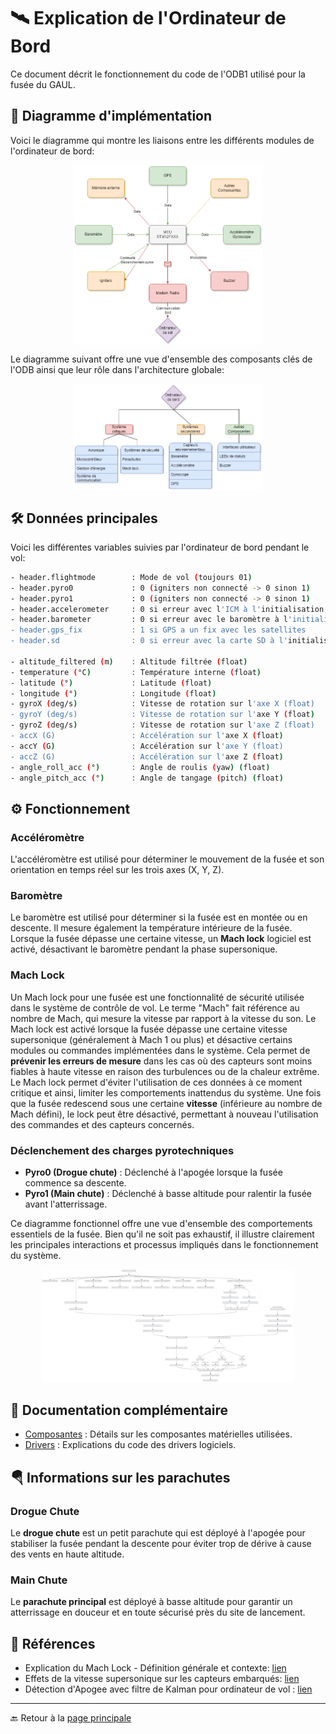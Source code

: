 # 🛰️ **Explication de l'Ordinateur de Bord**

Ce document décrit le fonctionnement du code de l'ODB1 utilisé pour la fusée du GAUL.

## 🌳 **Diagramme d'implémentation**

Voici le diagramme qui montre les liaisons entre les différents modules de l'ordinateur de bord:

<div align="center"; style="display: flex; justify-content: space-around;">
  <img src="./Explications/Diagramme_Communications.png" alt="ODB1" width="60%">
</div>

</div>

Le diagramme suivant offre une vue d'ensemble des composants clés de l'ODB ainsi que leur rôle dans l'architecture globale:

<div align="center"; style="display: flex; justify-content: space-around;">
  <img src="./Explications/Diagramme_Structure.png" alt="ODB1" width="60%">
</div>
  
## 🛠️ **Données principales**

Voici les différentes variables suivies par l'ordinateur de bord pendant le vol:

```bash
- header.flightmode        : Mode de vol (toujours 01)
- header.pyro0             : 0 (igniters non connecté -> 0 sinon 1)
- header.pyro1             : 0 (igniters non connecté -> 0 sinon 1)
- header.accelerometer     : 0 si erreur avec l'ICM à l'initialisation, sinon 1
- header.barometer         : 0 si erreur avec le baromètre à l'initialisation, sinon 1
- header.gps_fix           : 1 si GPS a un fix avec les satellites
- header.sd                : 0 si erreur avec la carte SD à l'initialisation, sinon 1

- altitude_filtered (m)    : Altitude filtrée (float)
- temperature (°C)         : Température interne (float)
- latitude (°)             : Latitude (float)
- longitude (°)            : Longitude (float)
- gyroX (deg/s)            : Vitesse de rotation sur l'axe X (float)
- gyroY (deg/s)            : Vitesse de rotation sur l'axe Y (float)
- gyroZ (deg/s)            : Vitesse de rotation sur l'axe Z (float)
- accX (G)                 : Accélération sur l'axe X (float)
- accY (G)                 : Accélération sur l'axe Y (float)
- accZ (G)                 : Accélération sur l'axe Z (float)
- angle_roll_acc (°)       : Angle de roulis (yaw) (float)
- angle_pitch_acc (°)      : Angle de tangage (pitch) (float)
```

## ⚙️ **Fonctionnement**

### **Accéléromètre**
L'accéléromètre est utilisé pour déterminer le mouvement de la fusée et son orientation en temps réel sur les trois axes (X, Y, Z).

### **Baromètre**
Le baromètre est utilisé pour déterminer si la fusée est en montée ou en descente. Il mesure également la température intérieure de la fusée. Lorsque la fusée dépasse une certaine vitesse, un **Mach lock** logiciel est activé, désactivant le baromètre pendant la phase supersonique. 

### **Mach Lock** 
Un Mach lock pour une fusée est une fonctionnalité de sécurité utilisée dans le système de contrôle de vol. Le terme "Mach" fait référence au nombre de Mach, qui mesure la vitesse par rapport à la vitesse du son. Le Mach lock est activé lorsque la fusée dépasse une certaine vitesse supersonique (généralement à Mach 1 ou plus) et désactive certains modules ou commandes implémentées dans le système. Cela permet de **prévenir les erreurs de mesure** dans les cas où des capteurs sont moins fiables à haute vitesse en raison des turbulences ou de la chaleur extrême. Le Mach lock permet d'éviter l'utilisation de ces données à ce moment critique et ainsi, limiter les comportements inattendus du système. Une fois que la fusée redescend sous une certaine **vitesse** (inférieure au nombre de Mach défini), le lock peut être désactivé, permettant à nouveau l'utilisation des commandes et des capteurs concernés.

### **Déclenchement des charges pyrotechniques**
- **Pyro0 (Drogue chute)** : Déclenché à l'apogée lorsque la fusée commence sa descente.
- **Pyro1 (Main chute)** : Déclenché à basse altitude pour ralentir la fusée avant l'atterrissage.

Ce diagramme fonctionnel offre une vue d'ensemble des comportements essentiels de la fusée. Bien qu'il ne soit pas exhaustif, il illustre clairement les principales interactions et processus impliqués dans le fonctionnement du système.

<div align="center" style="display: flex; justify-content: space-around;">
  <a href="./Explications/Diagramme_Fonctionnel.png" target="_blank">
    <img src="./Explications/Diagramme_Fonctionnel.png" alt="Diagramme Fonctionnel" style="max-width: 80%; height: auto;">
  </a>
</div>

## 📄 **Documentation complémentaire**
- [Composantes](./Composantes.md) : Détails sur les composantes matérielles utilisées.
- [Drivers](./Drivers.md) : Explications du code des drivers logiciels.

## 🪂 **Informations sur les parachutes**

### **Drogue Chute**
Le **drogue chute** est un petit parachute qui est déployé à l'apogée pour stabiliser la fusée pendant la descente pour éviter trop de dérive à cause des vents en haute altitude.

### **Main Chute**
Le **parachute principal** est déployé à basse altitude pour garantir un atterrissage en douceur et en toute sécurisé près du site de lancement.

## 📘 **Références**
- Explication du Mach Lock - Définition générale et contexte: [lien](https://fr.wikipedia.org/wiki/Nombre_de_Mach)
- Effets de la vitesse supersonique sur les capteurs embarqués: [lien](https://www.grc.nasa.gov/www/k-12/airplane/mach.html)
- Détection d'Apogee avec filtre de Kalman pour ordinateur de vol : [lien](./Explications/DetectionApogeewithKalmanFilter.pdf)
---

🔙 Retour à la [page principale](../README.md)

